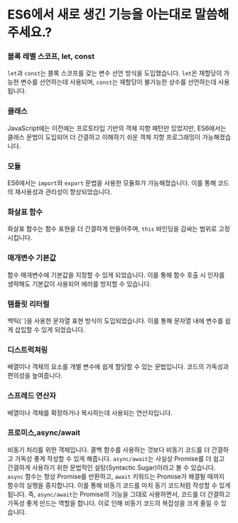 # ES6에서 새로 생긴 기능을 아는대로 말씀해주세요.?

### 블록 레벨 스코프, let, const

`let`과 `const`는 블록 스코프를 갖는 변수 선언 방식을 도입했습니다. `let`은 재할당이 가능한 변수를 선언하는데 사용되며, `const`는 재할당이 불가능한 상수를 선언하는데 사용됩니다.

### 클래스

JavaScript에는 이전에는 프로토타입 기반의 객체 지향 패턴만 있었지만, ES6에서는 클래스 문법이 도입되어 더 간결하고 이해하기 쉬운 객체 지향 프로그래밍이 가능해졌습니다.

### 모듈

ES6에서는 `import`와 `export` 문법을 사용한 모듈화가 가능해졌습니다. 이를 통해 코드의 재사용성과 관리성이 향상되었습니다.

### 화살표 함수

화살표 함수는 함수 표현을 더 간결하게 만들어주며, `this` 바인딩을 감싸는 범위로 고정시킵니다.

### 매개변수 기본값

함수 매개변수에 기본값을 지정할 수 있게 되었습니다. 이를 통해 함수 호출 시 인자를 생략해도 기본값이 사용되어 에러를 방지할 수 있습니다.

### 템플릿 리터럴

백틱(`` ` ``)을 사용한 문자열 표현 방식이 도입되었습니다. 이를 통해 문자열 내에 변수를 쉽게 삽입할 수 있게 되었습니다.

### 디스트럭쳐링

배열이나 객체의 요소를 개별 변수에 쉽게 할당할 수 있는 문법입니다. 코드의 가독성과 편의성을 높여줍니다.

### 스프레드 연산자

배열이나 객체를 확장하거나 복사하는데 사용되는 연산자입니다.

### 프로미스,async/await

비동기 처리를 위한 객체입니다. 콜백 함수를 사용하는 것보다 비동기 코드를 더 간결하고 가독성 좋게 작성할 수 있게 해줍니다.
`async/await`는 사실상 Promise를 더 쉽고 간결하게 사용하기 위한 문법적인 설탕(Syntactic Sugar)이라고 볼 수 있습니다.
`async` 함수는 항상 Promise를 반환하고, `await` 키워드는 Promise가 해결될 때까지 함수의 실행을 중지합니다. 이를 통해 비동기 코드를 마치 동기 코드처럼 작성할 수 있게 됩니다.
즉, `async/await`는 Promise의 기능을 그대로 사용하면서, 코드를 더 간결하고 가독성 좋게 만드는 역할을 합니다. 이로 인해 비동기 코드의 복잡성을 크게 줄일 수 있습니다.
